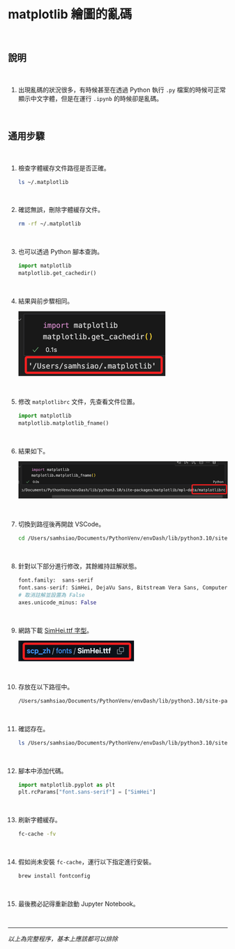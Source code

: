 # matplotlib 繪圖的亂碼

<br>

## 說明

<br>

1. 出現亂碼的狀況很多，有時候甚至在透過 Python 執行 `.py` 檔案的時候可正常顯示中文字體，但是在運行 `.ipynb` 的時候卻是亂碼。

<br>

## 通用步驟

<br>

1. 檢查字體緩存文件路徑是否正確。

    ```bash
    ls ~/.matplotlib
    ```

<br>

2. 確認無誤，刪除字體緩存文件。

    ```bash
    rm -rf ~/.matplotlib
    ```

<br>

3. 也可以透過 Python 腳本查詢。

    ```python
    import matplotlib
    matplotlib.get_cachedir()
    ```

<br>

4. 結果與前步驟相同。

    ![](images/img_09.png)

<br>

5. 修改 `matplotlibrc` 文件，先查看文件位置。

    ```python
    import matplotlib
    matplotlib.matplotlib_fname()
    ```

<br>

6. 結果如下。

    ![](images/img_10.png)

<br>

7. 切換到路徑後再開啟 VSCode。

    ```bash
    cd /Users/samhsiao/Documents/PythonVenv/envDash/lib/python3.10/site-packages/matplotlib/mpl-data/ && code .
    ```
<br>

8. 針對以下部分進行修改，其餘維持註解狀態。

    ```python
    font.family:  sans-serif
    font.sans-serif: SimHei, DejaVu Sans, Bitstream Vera Sans, Computer Modern Sans Serif, Lucida Grande, Verdana, Geneva, Lucid, Arial, Helvetica, Avant Garde, sans-serif
    # 取消註解並設置為 False
    axes.unicode_minus: False
    ```

<br>

9. 網路下載 [SimHei.ttf 字型](https://github.com/StellarCN/scp_zh/blob/master/fonts/SimHei.ttf)。

    ![](images/img_11.png)

<br>

10. 存放在以下路徑中。
    
    ```bash
    /Users/samhsiao/Documents/PythonVenv/envDash/lib/python3.10/site-packages/matplotlib/mpl-data/fonts/ttf/
    ```

<br>

11. 確認存在。

    ```bash
    ls /Users/samhsiao/Documents/PythonVenv/envDash/lib/python3.10/site-packages/matplotlib/mpl-data/fonts/ttf/SimHei.ttf
    ```

<br>

12. 腳本中添加代碼。

    ```python
    import matplotlib.pyplot as plt
    plt.rcParams["font.sans-serif"] = ["SimHei"]
    ```

<br>

13. 刷新字體緩存。

    ```bash
    fc-cache -fv
    ```

<br>

14. 假如尚未安裝 `fc-cache`，運行以下指定進行安裝。

    ```bash
    brew install fontconfig
    ```

<br>

15. 最後務必記得重新啟動 Jupyter Notebook。

<br>

___

_以上為完整程序，基本上應該都可以排除_